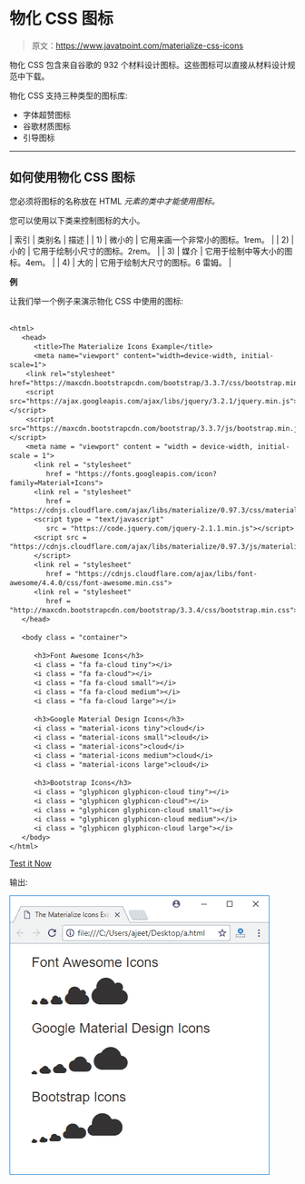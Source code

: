 # 物化 CSS 图标

> 原文：<https://www.javatpoint.com/materialize-css-icons>

物化 CSS 包含来自谷歌的 932 个材料设计图标。这些图标可以直接从材料设计规范中下载。

物化 CSS 支持三种类型的图标库:

*   字体超赞图标
*   谷歌材质图标
*   引导图标

* * *

## 如何使用物化 CSS 图标

您必须将图标的名称放在 HTML *元素的类中才能使用图标。*

您可以使用以下类来控制图标的大小。

| 索引 | 类别名 | 描述 |
| 1) | 微小的 | 它用来画一个非常小的图标。1rem。 |
| 2) | 小的 | 它用于绘制小尺寸的图标。2rem。 |
| 3) | 媒介 | 它用于绘制中等大小的图标。4em。 |
| 4) | 大的 | 它用于绘制大尺寸的图标。6 雷姆。 |

**例**

让我们举一个例子来演示物化 CSS 中使用的图标:

```

<html>
   <head>
      <title>The Materialize Icons Example</title>
      <meta name="viewport" content="width=device-width, initial-scale=1">
    <link rel="stylesheet" href="https://maxcdn.bootstrapcdn.com/bootstrap/3.3.7/css/bootstrap.min.css">
    <script src="https://ajax.googleapis.com/ajax/libs/jquery/3.2.1/jquery.min.js"></script>
    <script src="https://maxcdn.bootstrapcdn.com/bootstrap/3.3.7/js/bootstrap.min.js"></script>
    <meta name = "viewport" content = "width = device-width, initial-scale = 1">      
      <link rel = "stylesheet"
         href = "https://fonts.googleapis.com/icon?family=Material+Icons">
      <link rel = "stylesheet"
         href = "https://cdnjs.cloudflare.com/ajax/libs/materialize/0.97.3/css/materialize.min.css">
      <script type = "text/javascript"
         src = "https://code.jquery.com/jquery-2.1.1.min.js"></script>           
      <script src = "https://cdnjs.cloudflare.com/ajax/libs/materialize/0.97.3/js/materialize.min.js">
      </script> 
      <link rel = "stylesheet"
         href = "https://cdnjs.cloudflare.com/ajax/libs/font-awesome/4.4.0/css/font-awesome.min.css">
      <link rel = "stylesheet"
         href = "http://maxcdn.bootstrapcdn.com/bootstrap/3.3.4/css/bootstrap.min.css">
   </head>

   <body class = "container">

      <h3>Font Awesome Icons</h3>
      <i class = "fa fa-cloud tiny"></i>
      <i class = "fa fa-cloud"></i>	  
      <i class = "fa fa-cloud small"></i>
      <i class = "fa fa-cloud medium"></i>
      <i class = "fa fa-cloud large"></i>     

      <h3>Google Material Design Icons</h3>	  
      <i class = "material-icons tiny">cloud</i>
      <i class = "material-icons small">cloud</i>
      <i class = "material-icons">cloud</i>
      <i class = "material-icons medium">cloud</i>
      <i class = "material-icons large">cloud</i>      

      <h3>Bootstrap Icons</h3>
      <i class = "glyphicon glyphicon-cloud tiny"></i>
      <i class = "glyphicon glyphicon-cloud"></i>      
      <i class = "glyphicon glyphicon-cloud small"></i>
      <i class = "glyphicon glyphicon-cloud medium"></i>
      <i class = "glyphicon glyphicon-cloud large"></i>      
   </body>  
</html>

```

[Test it Now](https://www.javatpoint.com/oprweb/test.jsp?filename=materializecssicons1)

输出:

![Materialize Icons 1](img/e280d86188a2759f3fec17ce2c009e85.png)